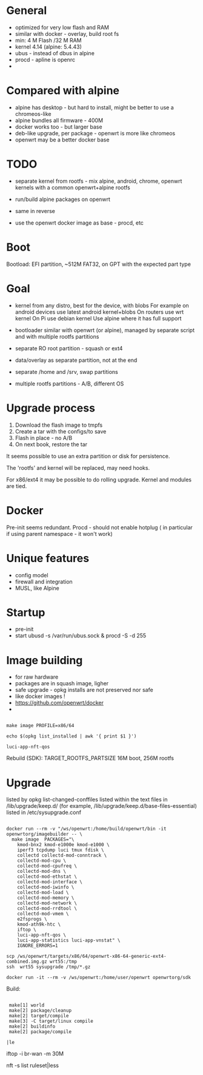 # General

- optimized for very low flash and RAM
- similar with docker - overlay, build root fs
- min: 4 M Flash /32 M RAM
- kernel 4.14 (alpine: 5.4.43)
- ubus - instead of dbus in alpine
- procd - apline is openrc
-

# Compared with alpine

- alpine has desktop - but hard to install, might be better to use a chromeos-like
- alpine bundles all firmware - 400M
- docker works too - but larger base
- deb-like upgrade, per package - openwrt is more like chromeos
- openwrt may be a better docker base


# TODO

- separate kernel from rootfs - mix alpine, android, chrome, openwrt kernels
with a common openwrt+alpine rootfs

- run/build alpine packages on openwrt
- same in reverse

- use the openwrt docker image as base - procd, etc

# Boot

Bootload: EFI partition, ~512M FAT32, on GPT with the expected part type


# Goal

- kernel from any distro, best for the device, with blobs
For example on android devices use latest android kernel+blobs
On routers use wrt kernel
On Pi use debian kernel
Use alpine where it has full support

- bootloader similar with openwrt (or alpine), managed by
separate script and with multiple rootfs partitions

- separate RO root partition - squash or ext4

- data/overlay as separate partition, not at the end

- separate /home and /srv, swap partitions

- multiple rootfs partitions - A/B, different OS



# Upgrade process

1. Download the flash image to tmpfs
2. Create a tar with the configs/to save
3. Flash in place - no A/B
4. On next book, restore the tar

It seems possible to use an extra partition or disk for
persistence.

The 'rootfs' and kernel will be replaced, may need hooks.

For x86/ext4 it may be possible to do rolling upgrade.
Kernel and modules are tied.

# Docker

Pre-init seems redundant.
Procd - should not enable hotplug ( in particular if
using parent namespace - it won't work)

# Unique features

- config model
- firewall and integration
- MUSL, like Alpine

# Startup

- pre-init
- start
ubusd -s /var/run/ubus.sock &
procd -S -d 255


# Image building

- for raw hardware
- packages are in squash image, ligher
- safe upgrade - opkg installs are not preserved nor safe
- like docker images !
- https://github.com/openwrt/docker
-

```

make image PROFILE=x86/64

echo $(opkg list_installed | awk '{ print $1 }')

luci-app-nft-qos

```

Rebuild (SDK):
TARGET_ROOTFS_PARTSIZE
16M boot, 256M rootfs

# Upgrade

listed by opkg list-changed-conffiles
listed within the text files in /lib/upgrade/keep.d/ (for example, /lib/upgrade/keep.d/base-files-essential)
listed in /etc/sysupgrade.conf


```

docker run --rm -v "/ws/openwrt:/home/build/openwrt/bin -it openwrtorg/imagebuilder -- \
  make image  PACKAGES="\
    kmod-bnx2 kmod-e1000e kmod-e1000 \
    iperf3 tcpdump luci tmux fdisk \
    collectd collectd-mod-conntrack \
    collectd-mod-cpu \
    collectd-mod-cpufreq \
    collectd-mod-dns \
    collectd-mod-ethstat \
    collectd-mod-interface \
    collectd-mod-iwinfo \
    collectd-mod-load \
    collectd-mod-memory \
    collectd-mod-network \
    collectd-mod-rrdtool \
    collectd-mod-vmem \
    e2fsprogs \
    kmod-ath9k-htc \
    iftop \
    luci-app-nft-qos \
    luci-app-statistics luci-app-vnstat" \
    IGNORE_ERRORS=1

scp /ws/openwrt/targets/x86/64/openwrt-x86-64-generic-ext4-combined.img.gz wrt55:/tmp
ssh  wrt55 sysupgrade /tmp/*.gz

docker run -it --rm -v /ws/openwrt:/home/user/openwrt openwrtorg/sdk

```

Build:

```

 make[1] world
 make[2] package/cleanup
 make[2] target/compile
 make[3] -C target/linux compile
 make[2] buildinfo
 make[2] package/compile

|le
```

iftop -i br-wan -m 30M

nft -s list ruleset|less
